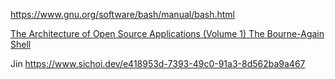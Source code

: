 https://www.gnu.org/software/bash/manual/bash.html

[The Architecture of Open Source Applications (Volume 1)
The Bourne-Again Shell](https://aosabook.org/en/v1/bash.html)


Jin
https://www.sichoi.dev/e418953d-7393-49c0-91a3-8d562ba9a467
